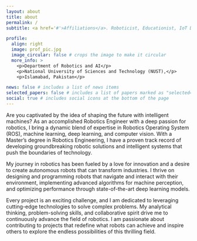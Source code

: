 ```yaml
---
layout: about
title: about
permalink: /
subtitle: <a href='#'>Affiliations</a>. Roboticist, Educationist, IoT Developer

profile:
  align: right
  image: prof_pic.jpg
  image_circular: false # crops the image to make it circular
  more_info: >
    <p>Department of Robotics and AI</p>
    <p>National University of Sciences and Technology (NUST),</p>
    <p>Islamabad, Pakistan</p>

news: false # includes a list of news items
selected_papers: false # includes a list of papers marked as "selected={true}"
social: true # includes social icons at the bottom of the page
---
```


Are you captivated by the idea of shaping the future with intelligent machines? As an accomplished Robotics Engineer with a deep passion for robotics, I bring a dynamic blend of expertise in Robotics Operating System (ROS), machine learning, deep learning, and computer vision. With a Master’s degree in Robotics Engineering, I have a proven track record of developing groundbreaking robotic solutions and intelligent systems that push the boundaries of technology.

My journey in robotics has been fueled by a love for innovation and a desire to create autonomous robots that can transform industries. I thrive on designing and programming robots that navigate and interact with their environment, implementing advanced algorithms for machine perception, and optimizing performance through state-of-the-art deep learning models.

Every project is an exciting challenge, and I am dedicated to leveraging cutting-edge technologies to solve complex problems. My analytical thinking, problem-solving skills, and collaborative spirit drive me to continuously advance the field of robotics. I am passionate about contributing to projects that redefine what robots can achieve and inspire others to explore the endless possibilities of this thrilling field.